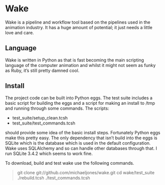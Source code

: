# Wake

Wake is a pipeline and workflow tool based on the pipelines used in the animation industry. It has a huge amount of potential; it just needs a little love and care.

## Language

Wake is written in Python as that is fast becoming the main scripting language of the computer animation and whilst it might not seem as funky as Ruby, it’s still pretty damned cool.

## Install
The project code can be built into Python eggs. The test suite includes a basic script for building the eggs and a script for making an install to /tmp and running through some commands. The scripts:

* test_suite/setup_clean.tcsh
* test_suite/test_commands.tcsh

should provide some idea of the basic install steps. Fortunately Python eggs make this pretty easy. The only dependency that isn’t build into the eggs is SQLite which is the database which is used in the default configuration. Wake uses SQLAlchemy and so can handle other databases through that. I run SQLite 3.4.2 which seems to work fine.

To download, build and test wake use the following commands.

> git clone git://github.com/michaeljones/wake.git
> cd wake/test_suite
> ./rebuild.tcsh
> ./test_commands.tcsh




